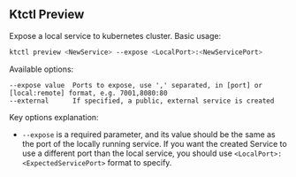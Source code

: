 Ktctl Preview
---

Expose a local service to kubernetes cluster. Basic usage:

```bash
ktctl preview <NewService> --expose <LocalPort>:<NewServicePort>
```

Available options:

```
--expose value  Ports to expose, use ',' separated, in [port] or [local:remote] format, e.g. 7001,8080:80
--external      If specified, a public, external service is created
```

Key options explanation:

- `--expose` is a required parameter, and its value should be the same as the port of the locally running service. If you want the created Service to use a different port than the local service, you should use `<LocalPort>:<ExpectedServicePort>` format to specify.
